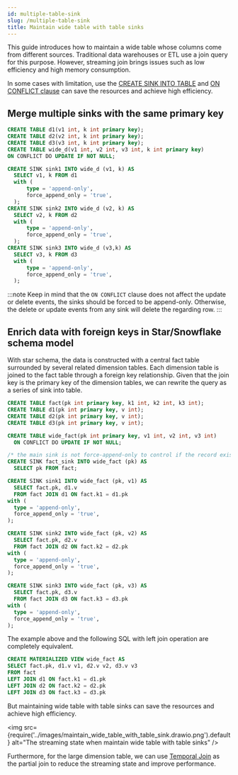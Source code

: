 ```yaml
---
id: multiple-table-sink
slug: /multiple-table-sink
title: Maintain wide table with table sinks
---
```

<head>
  <link rel="canonical" href="https://docs.risingwave.com/docs/current/multiple-table-sink/" />
</head>

This guide introduces how to maintain a wide table whose columns come from different sources. Traditional data warehouses or ETL use a join query for this purpose. However, streaming join brings issues such as low efficiency and high memory consumption.

In some cases with limitation, use the [CREATE SINK INTO TABLE](/sql/commands/sql-create-sink-into.md) and [ON CONFLICT clause](/sql/commands/sql-create-table.md#pk-conflict-behavior) can save the resources and achieve high efficiency.

## Merge multiple sinks with the same primary key

```sql
CREATE TABLE d1(v1 int, k int primary key);
CREATE TABLE d2(v2 int, k int primary key);
CREATE TABLE d3(v3 int, k int primary key);
CREATE TABLE wide_d(v1 int, v2 int, v3 int, k int primary key)
ON CONFLICT DO UPDATE IF NOT NULL;

CREATE SINK sink1 INTO wide_d (v1, k) AS
  SELECT v1, k FROM d1
  with (
      type = 'append-only',
      force_append_only = 'true',
  );
CREATE SINK sink2 INTO wide_d (v2, k) AS
  SELECT v2, k FROM d2
  with (
      type = 'append-only',
      force_append_only = 'true',
  );
CREATE SINK sink3 INTO wide_d (v3,k) AS 
  SELECT v3, k FROM d3
  with (
      type = 'append-only',
      force_append_only = 'true',
  );
```

:::note
Keep in mind that the `ON CONFLICT` clause does not affect the update or delete events, the sinks should be forced to be append-only. Otherwise, the delete or update events from any sink will delete the regarding row.
:::

## Enrich data with foreign keys in Star/Snowflake schema model

With star schema, the data is constructed with a central fact table surrounded by several related dimension tables. Each dimension table is joined to the fact table through a foreign key relationship. Given that the join key is the primary key of the dimension tables, we can rewrite the query as a series of sink into table.

```sql
CREATE TABLE fact(pk int primary key, k1 int, k2 int, k3 int);
CREATE TABLE d1(pk int primary key, v int);
CREATE TABLE d2(pk int primary key, v int);
CREATE TABLE d3(pk int primary key, v int);

CREATE TABLE wide_fact(pk int primary key, v1 int, v2 int, v3 int)
  ON CONFLICT DO UPDATE IF NOT NULL;

/* the main sink is not force-append-only to control if the record exists*/
CREATE SINK fact_sink INTO wide_fact (pk) AS
  SELECT pk FROM fact;

CREATE SINK sink1 INTO wide_fact (pk, v1) AS
  SELECT fact.pk, d1.v
  FROM fact JOIN d1 ON fact.k1 = d1.pk
with (
  type = 'append-only',
  force_append_only = 'true',
);

CREATE SINK sink2 INTO wide_fact (pk, v2) AS
  SELECT fact.pk, d2.v
  FROM fact JOIN d2 ON fact.k2 = d2.pk
with (
  type = 'append-only',
  force_append_only = 'true',
);

CREATE SINK sink3 INTO wide_fact (pk, v3) AS
  SELECT fact.pk, d3.v
  FROM fact JOIN d3 ON fact.k3 = d3.pk
with (
  type = 'append-only',
  force_append_only = 'true',
);
```

The example above and the following SQL with left join operation are completely equivalent.

```sql
CREATE MATERIALIZED VIEW wide_fact AS 
SELECT fact.pk, d1.v v1, d2.v v2, d3.v v3
FROM fact
LEFT JOIN d1 ON fact.k1 = d1.pk
LEFT JOIN d2 ON fact.k2 = d2.pk
LEFT JOIN d3 ON fact.k3 = d3.pk
```

But maintaining wide table with table sinks can save the resources and achieve high efficiency.

<img
  src={require('../images/maintain_wide_table_with_table_sink.drawio.png').default}
  alt="The streaming state when maintain wide table with table sinks"
/>

Furthermore, for the large dimension table, we can use [Temporal Join](/sql/query-syntax/query-syntax-join-clause.md) as the partial join to reduce the streaming state and improve performance.

